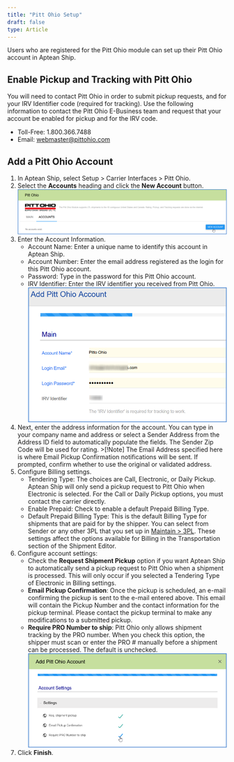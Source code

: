 ```yaml
---
title: "Pitt Ohio Setup"
draft: false
type: Article
---
```


Users who are registered for the Pitt Ohio module can set up their Pitt Ohio account in Aptean Ship.
## Enable Pickup and Tracking with Pitt Ohio


You will need to contact Pitt Ohio in order to submit pickup requests, and for your IRV Identifier code (required for tracking). Use the following information to contact the Pitt Ohio E-Business team and request that your account be enabled for pickup and for the IRV code.
* Toll-Free: 1.800.366.7488
* Email: webmaster@pittohio.com


## Add a Pitt Ohio Account


1. In Aptean Ship, select Setup > Carrier Interfaces > Pitt Ohio.
2. Select the **Accounts** heading and click the **New Account** button.
![](assets/images/pitt-1.png)
3. Enter the Account Information.
	* Account Name: Enter a unique name to identify this account in Aptean Ship.
	* Account Number: Enter the email address registered as the login for this Pitt Ohio account.
	* Password: Type in the password for this Pitt Ohio account.
	* IRV Identifier: Enter the IRV identifier you received from Pitt Ohio.
	![](assets/images/aptean-ship-pitt-2.png)
4. Next, enter the address information for the account. You can type in your company name and address or select a Sender Address from the Address ID field to automatically populate the fields. The Sender Zip Code will be used for rating. >[!Note]  The Email Address specified here is where Email Pickup Confirmation notifications will be sent.
If prompted, confirm whether to use the original or validated address.
5. Configure Billing settings.
	* Tendering Type: The choices are Call, Electronic, or Daily Pickup. Aptean Ship will only send a pickup request to Pitt Ohio when Electronic is selected. For the Call or Daily Pickup options, you must contact the carrier directly.
	* Enable Prepaid: Check to enable a default Prepaid Billing Type.
	* Default Prepaid Billing Type: This is the default Billing Type for shipments that are paid for by the shipper. You can select from Sender or any other 3PL that you set up in [Maintain > 3PL](3pl-overview.md). These settings affect the options available for Billing in the Transportation section of the Shipment Editor.
6. Configure account settings:
	* Check the **Request Shipment Pickup** option if you want Aptean Ship to automatically send a pickup request to Pitt Ohio when a shipment is processed. This will only occur if you selected a Tendering Type of Electronic in Billing settings.
	* **Email Pickup Confirmation**: Once the pickup is scheduled, an e-mail confirming the pickup is sent to the e-mail entered above. This email will contain the Pickup Number and the contact information for the pickup terminal. Please contact the pickup terminal to make any modifications to a submitted pickup.
	* **Require PRO Number to ship**: Pitt Ohio only allows shipment tracking by the PRO number. When you check this option, the shipper must scan or enter the PRO # manually before a shipment can be processed. The default is unchecked.
	![](assets/images/pitt-5.png)
7. Click **Finish**.


